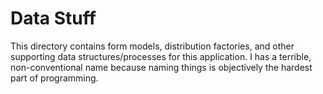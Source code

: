 # Data Stuff

This directory contains form models, distribution factories, and other supporting data structures/processes for this application.
I has a terrible, non-conventional name because naming things is objectively the hardest part of programming.